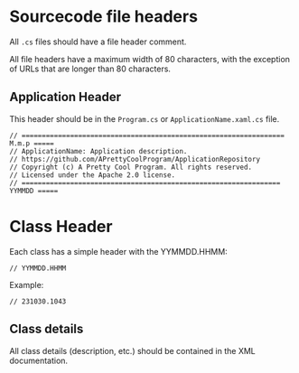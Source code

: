 

# Sourcecode file headers

All `.cs` files should have a file header comment.

All file headers have a maximum width of 80 characters, with the exception of URLs that are longer than 80 characters.

## Application Header

This header should be in the `Program.cs` or `ApplicationName.xaml.cs` file.

```text
// ================================================================= M.m.p =====
// ApplicationName: Application description.
// https://github.com/APrettyCoolProgram/ApplicationRepository
// Copyright (c) A Pretty Cool Program. All rights reserved.
// Licensed under the Apache 2.0 license.
// ================================================================ YYMMDD =====
```

# Class Header

Each class has a simple header with the YYMMDD.HHMM:

`// YYMMDD.HHMM`

Example:

`// 231030.1043`

## Class details

All class details (description, etc.) should be contained in the XML documentation.
